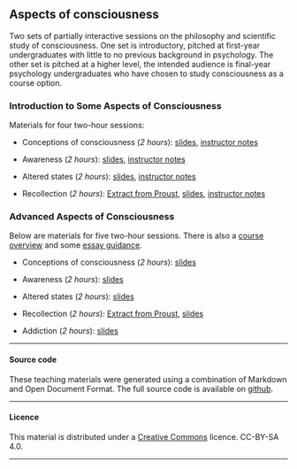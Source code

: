 
## Aspects of consciousness

Two sets of partially interactive sessions on the philosophy and
scientific study of consciousness. One set is introductory, pitched at
first-year undergraduates with little to no previous background in
psychology. The other set is pitched at a higher level, the intended
audience is final-year psychology undergraduates who have chosen to
study consciousness as a course option.

### Introduction to Some Aspects of Consciousness

Materials for four two-hour sessions:

- Conceptions of consciousness (_2 hours_): [slides](concepts-intro.pdf), [instructor notes](concepts-instructor.md)

- Awareness (_2 hours_): [slides](awareness-intro.pdf), [instructor notes](awareness-instructor.md) 

- Altered states (_2 hours_): [slides](altered-intro.pdf), [instructor notes](altered-instructor.md) 

- Recollection (_2 hours_): [Extract from Proust](adv/proust.txt), [slides](recollection-intro.pdf), [instructor notes](recollection-instructor.md) 

### Advanced Aspects of Consciousness

Below are materials for five two-hour sessions. There is also a [course overview](adv/coursebook.pdf) and some [essay guidance](adv/essay-guidance.pdf). 

- Conceptions of consciousness (_2 hours_): [slides](adv/concepts.pdf)

- Awareness (_2 hours_): [slides](adv/awareness.pdf)

- Altered states (_2 hours_): [slides](adv/altered.pdf)

- Recollection (_2 hours_): [Extract from Proust](adv/proust.txt), [slides](adv/recollection.pdf)

- Addiction (_2 hours_): [slides](adv/addiction.pdf)


____

#### Source code

These teaching materials were generated using a combination of
Markdown and Open Document Format. The full source code is available on
[github](https://github.com/ajwills72/aspects-consciousness).

___

#### Licence

This material is distributed under a [Creative
Commons](https://creativecommons.org/) licence. CC-BY-SA 4.0.

____

